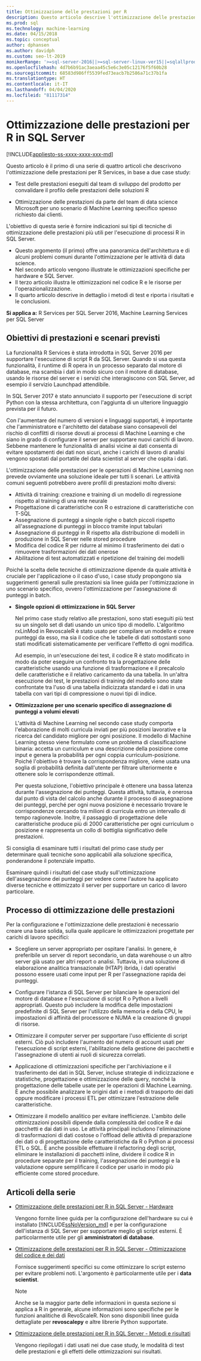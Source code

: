 ```yaml
---
title: Ottimizzazione delle prestazioni per R
description: Questo articolo descrive l'ottimizzazione delle prestazioni per R Services.
ms.prod: sql
ms.technology: machine-learning
ms.date: 04/15/2018
ms.topic: conceptual
author: dphansen
ms.author: davidph
ms.custom: seo-lt-2019
monikerRange: '>=sql-server-2016||>=sql-server-linux-ver15||=sqlallproducts-allversions'
ms.openlocfilehash: 4d7b6b91ac3aeaa45c5e6c3e05c12176f5f60b28
ms.sourcegitcommit: 68583d986ff5539fed73eacb7b2586a71c37b1fa
ms.translationtype: HT
ms.contentlocale: it-IT
ms.lasthandoff: 04/04/2020
ms.locfileid: "81117314"
---
```

# <a name="performance-tuning-for-r-in-sql-server"></a>Ottimizzazione delle prestazioni per R in SQL Server
[!INCLUDE[appliesto-ss-xxxx-xxxx-xxx-md](../../includes/appliesto-ss-xxxx-xxxx-xxx-md.md)]

Questo articolo è il primo di una serie di quattro articoli che descrivono l'ottimizzazione delle prestazioni per R Services, in base a due case study:

- Test delle prestazioni eseguiti dal team di sviluppo del prodotto per convalidare il profilo delle prestazioni delle soluzioni R

- Ottimizzazione delle prestazioni da parte del team di data science Microsoft per uno scenario di Machine Learning specifico spesso richiesto dai clienti.

L'obiettivo di questa serie è fornire indicazioni sui tipi di tecniche di ottimizzazione delle prestazioni più utili per l'esecuzione di processi R in SQL Server.

+ Questo argomento (il primo) offre una panoramica dell'architettura e di alcuni problemi comuni durante l'ottimizzazione per le attività di data science.
+ Nel secondo articolo vengono illustrate le ottimizzazioni specifiche per hardware e SQL Server.
+ Il terzo articolo illustra le ottimizzazioni nel codice R e le risorse per l'operazionalizzazione.
+ Il quarto articolo descrive in dettaglio i metodi di test e riporta i risultati e le conclusioni.

**Si applica a:** R Services per SQL Server 2016, Machine Learning Services per SQL Server

## <a name="performance-goals-and-targeted-scenarios"></a>Obiettivi di prestazioni e scenari previsti

La funzionalità R Services è stata introdotta in SQL Server 2016 per supportare l'esecuzione di script R da SQL Server. Quando si usa questa funzionalità, il runtime di R opera in un processo separato dal motore di database, ma scambia i dati in modo sicuro con il motore di database, usando le risorse del server e i servizi che interagiscono con SQL Server, ad esempio il servizio Launchpad attendibile.

In SQL Server 2017 è stato annunciato il supporto per l'esecuzione di script Python con la stessa architettura, con l'aggiunta di un ulteriore linguaggio prevista per il futuro.

Con l'aumentare del numero di versioni e linguaggi supportati, è importante che l'amministratore e l'architetto del database siano consapevoli del rischio di conflitti di risorse dovuti ai processi di Machine Learning e che siano in grado di configurare il server per supportare nuovi carichi di lavoro. Sebbene mantenere le funzionalità di analisi vicine ai dati consenta di evitare spostamenti dei dati non sicuri, anche i carichi di lavoro di analisi vengono spostati dal portatile del data scientist al server che ospita i dati.

L'ottimizzazione delle prestazioni per le operazioni di Machine Learning non prevede ovviamente una soluzione ideale per tutti li scenari. Le attività comuni seguenti potrebbero avere profili di prestazioni molto diversi:

- Attività di training: creazione e training di un modello di regressione rispetto al training di una rete neurale
- Progettazione di caratteristiche con R o estrazione di caratteristiche con T-SQL
- Assegnazione di punteggi a singole righe o batch piccoli rispetto all'assegnazione di punteggi in blocco tramite input tabulari
- Assegnazione di punteggi in R rispetto alla distribuzione di modelli in produzione in SQL Server nelle stored procedure
- Modifica del codice R per ridurre al minimo il trasferimento dei dati o rimuovere trasformazioni dei dati onerose
- Abilitazione di test automatizzati e ripetizione del training dei modelli

Poiché la scelta delle tecniche di ottimizzazione dipende da quale attività è cruciale per l'applicazione o il caso d'uso, i case study propongono sia suggerimenti generali sulle prestazioni sia linee guida per l'ottimizzazione in uno scenario specifico, ovvero l'ottimizzazione per l'assegnazione di punteggi in batch.

+ **Singole opzioni di ottimizzazione in SQL Server**

    Nel primo case study relativo alle prestazioni, sono stati eseguiti più test su un singolo set di dati usando un unico tipo di modello. L'algoritmo rxLinMod in RevoscaleR è stato usato per compilare un modello e creare punteggi da esso, ma sia il codice che le tabelle di dati sottostanti sono stati modificati sistematicamente per verificare l'effetto di ogni modifica.

    Ad esempio, in un'esecuzione dei test, il codice R è stato modificato in modo da poter eseguire un confronto tra la progettazione delle caratteristiche usando una funzione di trasformazione e il precalcolo delle caratteristiche e il relativo caricamento da una tabella. In un'altra esecuzione dei test, le prestazioni di training del modello sono state confrontate tra l'uso di una tabella indicizzata standard e i dati in una tabella con vari tipi di compressione o nuovi tipi di indice.

+ **Ottimizzazione per uno scenario specifico di assegnazione di punteggi a volumi elevati**

    L'attività di Machine Learning nel secondo case study comporta l'elaborazione di molti curricula inviati per più posizioni lavorative e la ricerca del candidato migliore per ogni posizione. Il modello di Machine Learning stesso viene formulato come un problema di classificazione binaria: accetta un curriculum e una descrizione della posizione come input e genera la probabilità per ogni coppia curriculum-posizione. Poiché l'obiettivo è trovare la corrispondenza migliore, viene usata una soglia di probabilità definita dall'utente per filtrare ulteriormente e ottenere solo le corrispondenze ottimali.

    Per questa soluzione, l'obiettivo principale è ottenere una bassa latenza durante l'assegnazione dei punteggi. Questa attività, tuttavia, è onerosa dal punto di vista del calcolo anche durante il processo di assegnazione dei punteggi, perché per ogni nuova posizione è necessario trovare le corrispondenze cercando tra milioni di curricula entro un intervallo di tempo ragionevole. Inoltre, il passaggio di progettazione delle caratteristiche produce più di 2000 caratteristiche per ogni curriculum o posizione e rappresenta un collo di bottiglia significativo delle prestazioni.

Si consiglia di esaminare tutti i risultati del primo case study per determinare quali tecniche sono applicabili alla soluzione specifica, ponderandone il potenziale impatto.

Esaminare quindi i risultati del case study sull'ottimizzazione dell'assegnazione dei punteggi per vedere come l'autore ha applicato diverse tecniche e ottimizzato il server per supportare un carico di lavoro particolare.

## <a name="performance-optimization-process"></a>Processo di ottimizzazione delle prestazioni

Per la configurazione e l'ottimizzazione delle prestazioni è necessario creare una base solida, sulla quale applicare le ottimizzazioni progettate per carichi di lavoro specifici:

- Scegliere un server appropriato per ospitare l'analisi. In genere, è preferibile un server di report secondario, un data warehouse o un altro server già usato per altri report o analisi. Tuttavia, in una soluzione di elaborazione analitica transazionale (HTAP) ibrida, i dati operativi possono essere usati come input per R per l'assegnazione rapida dei punteggi.

- Configurare l'istanza di SQL Server per bilanciare le operazioni del motore di database e l'esecuzione di script R o Python a livelli appropriati. Questo può includere la modifica delle impostazioni predefinite di SQL Server per l'utilizzo della memoria e della CPU, le impostazioni di affinità del processore e NUMA e la creazione di gruppi di risorse.

- Ottimizzare il computer server per supportare l'uso efficiente di script esterni. Ciò può includere l'aumento del numero di account usati per l'esecuzione di script esterni, l'abilitazione della gestione dei pacchetti e l'assegnazione di utenti ai ruoli di sicurezza correlati.

- Applicazione di ottimizzazioni specifiche per l'archiviazione e il trasferimento dei dati in SQL Server, incluse strategie di indicizzazione e statistiche, progettazione e ottimizzazione delle query, nonché la progettazione delle tabelle usate per le operazioni di Machine Learning. È anche possibile analizzare le origini dati e i metodi di trasporto dei dati oppure modificare i processi ETL per ottimizzare l'estrazione delle caratteristiche.

- Ottimizzare il modello analitico per evitare inefficienze. L'ambito delle ottimizzazioni possibili dipende dalla complessità del codice R e dai pacchetti e dai dati in uso. Le attività principali includono l'eliminazione di trasformazioni di dati costose o l'offload delle attività di preparazione dei dati o di progettazione delle caratteristiche da R o Python ai processi ETL o SQL. È anche possibile effettuare il refactoring degli script, eliminare le installazioni di pacchetti inline, dividere il codice R in procedure separate per il training, l'assegnazione dei punteggi e la valutazione oppure semplificare il codice per usarlo in modo più efficiente come stored procedure.

## <a name="articles-in-this-series"></a>Articoli della serie

+ [Ottimizzazione delle prestazioni per R in SQL Server - Hardware](../r/sql-server-configuration-r-services.md)

    Vengono fornite linee guida per la configurazione dell'hardware su cui è installato [!INCLUDE[ssNoVersion_md](../../includes/ssnoversion-md.md)] e per la configurazione dell'istanza di SQL Server per supportare meglio gli script esterni. È particolarmente utile per gli **amministratori di database**.

+ [Ottimizzazione delle prestazioni per R in SQL Server - Ottimizzazione del codice e dei dati](../r/r-and-data-optimization-r-services.md)

    Fornisce suggerimenti specifici su come ottimizzare lo script esterno per evitare problemi noti. L'argomento è particolarmente utile per i **data scientist**.

    > [!NOTE]
    > Anche se la maggior parte delle informazioni in questa sezione si applica a R in generale, alcune informazioni sono specifiche per le funzioni analitiche di RevoScaleR. Non sono disponibili linee guida dettagliate per **revoscalepy** e altre librerie Python supportate.
    >

+ [Ottimizzazione delle prestazioni per R in SQL Server - Metodi e risultati](../r/performance-case-study-r-services.md)

    Vengono riepilogati i dati usati nei due case study, le modalità di test delle prestazioni e gli effetti delle ottimizzazioni sui risultati.
